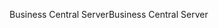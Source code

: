 <span data-ttu-id="5dfd6-101">Business Central Server</span><span class="sxs-lookup"><span data-stu-id="5dfd6-101">Business Central Server</span></span>